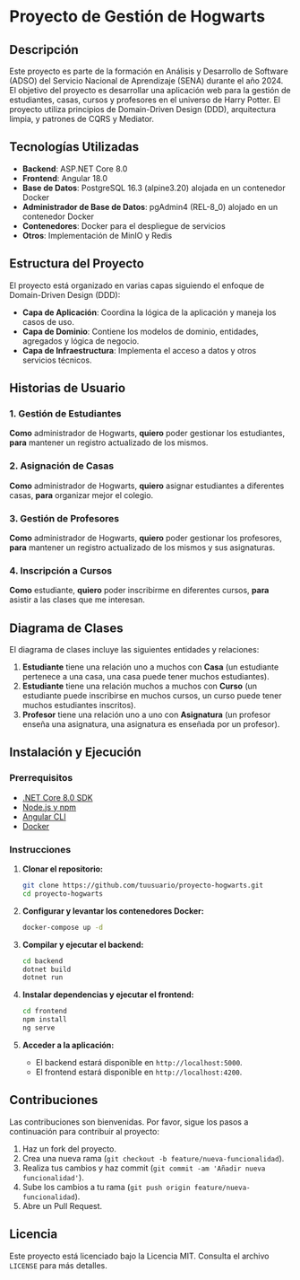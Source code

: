 # Proyecto de Gestión de Hogwarts

## Descripción

Este proyecto es parte de la formación en Análisis y Desarrollo de Software (ADSO) del Servicio Nacional de Aprendizaje (SENA) durante el año 2024. El objetivo del proyecto es desarrollar una aplicación web para la gestión de estudiantes, casas, cursos y profesores en el universo de Harry Potter. El proyecto utiliza principios de Domain-Driven Design (DDD), arquitectura limpia, y patrones de CQRS y Mediator.

## Tecnologías Utilizadas

- **Backend**: ASP.NET Core 8.0
- **Frontend**: Angular 18.0
- **Base de Datos**: PostgreSQL 16.3 (alpine3.20) alojada en un contenedor Docker
- **Administrador de Base de Datos**: pgAdmin4 (REL-8_0) alojado en un contenedor Docker
- **Contenedores**: Docker para el despliegue de servicios
- **Otros**: Implementación de MinIO y Redis

## Estructura del Proyecto

El proyecto está organizado en varias capas siguiendo el enfoque de Domain-Driven Design (DDD):

- **Capa de Aplicación**: Coordina la lógica de la aplicación y maneja los casos de uso.
- **Capa de Dominio**: Contiene los modelos de dominio, entidades, agregados y lógica de negocio.
- **Capa de Infraestructura**: Implementa el acceso a datos y otros servicios técnicos.

## Historias de Usuario

### 1. Gestión de Estudiantes

**Como** administrador de Hogwarts, **quiero** poder gestionar los estudiantes, **para** mantener un registro actualizado de los mismos.

### 2. Asignación de Casas

**Como** administrador de Hogwarts, **quiero** asignar estudiantes a diferentes casas, **para** organizar mejor el colegio.

### 3. Gestión de Profesores

**Como** administrador de Hogwarts, **quiero** poder gestionar los profesores, **para** mantener un registro actualizado de los mismos y sus asignaturas.

### 4. Inscripción a Cursos

**Como** estudiante, **quiero** poder inscribirme en diferentes cursos, **para** asistir a las clases que me interesan.

## Diagrama de Clases

El diagrama de clases incluye las siguientes entidades y relaciones:

1. **Estudiante** tiene una relación uno a muchos con **Casa** (un estudiante pertenece a una casa, una casa puede tener muchos estudiantes).
2. **Estudiante** tiene una relación muchos a muchos con **Curso** (un estudiante puede inscribirse en muchos cursos, un curso puede tener muchos estudiantes inscritos).
3. **Profesor** tiene una relación uno a uno con **Asignatura** (un profesor enseña una asignatura, una asignatura es enseñada por un profesor).

## Instalación y Ejecución

### Prerrequisitos

- [.NET Core 8.0 SDK](https://dotnet.microsoft.com/download)
- [Node.js y npm](https://nodejs.org/)
- [Angular CLI](https://angular.io/cli)
- [Docker](https://www.docker.com/)

### Instrucciones

1. **Clonar el repositorio:**

    ```bash
    git clone https://github.com/tuusuario/proyecto-hogwarts.git
    cd proyecto-hogwarts
    ```

2. **Configurar y levantar los contenedores Docker:**

    ```bash
    docker-compose up -d
    ```

3. **Compilar y ejecutar el backend:**

    ```bash
    cd backend
    dotnet build
    dotnet run
    ```

4. **Instalar dependencias y ejecutar el frontend:**

    ```bash
    cd frontend
    npm install
    ng serve
    ```

5. **Acceder a la aplicación:**

    - El backend estará disponible en `http://localhost:5000`.
    - El frontend estará disponible en `http://localhost:4200`.

## Contribuciones

Las contribuciones son bienvenidas. Por favor, sigue los pasos a continuación para contribuir al proyecto:

1. Haz un fork del proyecto.
2. Crea una nueva rama (`git checkout -b feature/nueva-funcionalidad`).
3. Realiza tus cambios y haz commit (`git commit -am 'Añadir nueva funcionalidad'`).
4. Sube los cambios a tu rama (`git push origin feature/nueva-funcionalidad`).
5. Abre un Pull Request.

## Licencia

Este proyecto está licenciado bajo la Licencia MIT. Consulta el archivo `LICENSE` para más detalles.

